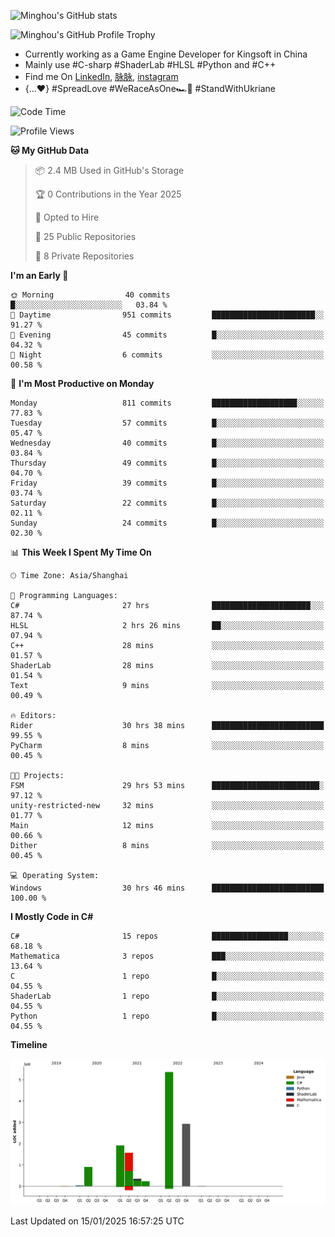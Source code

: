 ![Minghou's GitHub stats](https://github-readme-stats.vercel.app/api?username=Minghou-Lei&include_all_commits=true&show_icons=true&theme=radical)

![Minghou's GitHub Profile Trophy](https://github-profile-trophy.vercel.app/?username=Minghou-Lei&theme=onedark)

- Currently working as a Game Engine Developer for Kingsoft in China
- Mainly use #C-sharp #ShaderLab #HLSL #Python and #C++
- Find me On [LinkedIn](https://www.linkedin.com/in/%E6%98%8E%E7%9A%93-%E6%9D%8E-597356105/), [脉脉](https://maimai.cn/contact/share/card?u=kgmsdwiqpe9a&_share_channel=copy_link), [instagram](https://www.instagram.com/mistletoer76/)
- {...♥️} #SpreadLove #WeRaceAsOne🏎🌈 #StandWithUkriane

<!-- ![Minghou's GitHub stats](https://github-readme-stats.vercel.app/api/top-langs/?username=Minghou-lei&layout=compact&theme=radical) -->

<!--START_SECTION:waka-->
![Code Time](http://img.shields.io/badge/Code%20Time-207%20hrs%2020%20mins-blue)

![Profile Views](http://img.shields.io/badge/Profile%20Views-0-blue)

**🐱 My GitHub Data** 

> 📦 2.4 MB Used in GitHub's Storage 
 > 
> 🏆 0 Contributions in the Year 2025
 > 
> 💼 Opted to Hire
 > 
> 📜 25 Public Repositories 
 > 
> 🔑 8 Private Repositories 
 > 
**I'm an Early 🐤** 

```text
🌞 Morning                40 commits          █░░░░░░░░░░░░░░░░░░░░░░░░   03.84 % 
🌆 Daytime                951 commits         ███████████████████████░░   91.27 % 
🌃 Evening                45 commits          █░░░░░░░░░░░░░░░░░░░░░░░░   04.32 % 
🌙 Night                  6 commits           ░░░░░░░░░░░░░░░░░░░░░░░░░   00.58 % 
```
📅 **I'm Most Productive on Monday** 

```text
Monday                   811 commits         ███████████████████░░░░░░   77.83 % 
Tuesday                  57 commits          █░░░░░░░░░░░░░░░░░░░░░░░░   05.47 % 
Wednesday                40 commits          █░░░░░░░░░░░░░░░░░░░░░░░░   03.84 % 
Thursday                 49 commits          █░░░░░░░░░░░░░░░░░░░░░░░░   04.70 % 
Friday                   39 commits          █░░░░░░░░░░░░░░░░░░░░░░░░   03.74 % 
Saturday                 22 commits          █░░░░░░░░░░░░░░░░░░░░░░░░   02.11 % 
Sunday                   24 commits          █░░░░░░░░░░░░░░░░░░░░░░░░   02.30 % 
```


📊 **This Week I Spent My Time On** 

```text
🕑︎ Time Zone: Asia/Shanghai

💬 Programming Languages: 
C#                       27 hrs              ██████████████████████░░░   87.74 % 
HLSL                     2 hrs 26 mins       ██░░░░░░░░░░░░░░░░░░░░░░░   07.94 % 
C++                      28 mins             ░░░░░░░░░░░░░░░░░░░░░░░░░   01.57 % 
ShaderLab                28 mins             ░░░░░░░░░░░░░░░░░░░░░░░░░   01.54 % 
Text                     9 mins              ░░░░░░░░░░░░░░░░░░░░░░░░░   00.49 % 

🔥 Editors: 
Rider                    30 hrs 38 mins      █████████████████████████   99.55 % 
PyCharm                  8 mins              ░░░░░░░░░░░░░░░░░░░░░░░░░   00.45 % 

🐱‍💻 Projects: 
FSM                      29 hrs 53 mins      ████████████████████████░   97.12 % 
unity-restricted-new     32 mins             ░░░░░░░░░░░░░░░░░░░░░░░░░   01.77 % 
Main                     12 mins             ░░░░░░░░░░░░░░░░░░░░░░░░░   00.66 % 
Dither                   8 mins              ░░░░░░░░░░░░░░░░░░░░░░░░░   00.45 % 

💻 Operating System: 
Windows                  30 hrs 46 mins      █████████████████████████   100.00 % 
```

**I Mostly Code in C#** 

```text
C#                       15 repos            █████████████████░░░░░░░░   68.18 % 
Mathematica              3 repos             ███░░░░░░░░░░░░░░░░░░░░░░   13.64 % 
C                        1 repo              █░░░░░░░░░░░░░░░░░░░░░░░░   04.55 % 
ShaderLab                1 repo              █░░░░░░░░░░░░░░░░░░░░░░░░   04.55 % 
Python                   1 repo              █░░░░░░░░░░░░░░░░░░░░░░░░   04.55 % 
```



**Timeline**

![Lines of Code chart](https://raw.githubusercontent.com/Minghou-Lei/Minghou-Lei/main/assets/bar_graph.png)


 Last Updated on 15/01/2025 16:57:25 UTC
<!--END_SECTION:waka-->
